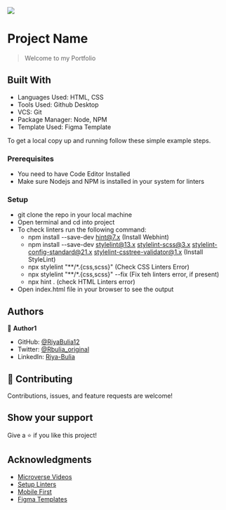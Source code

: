 ![](https://img.shields.io/badge/Microverse-blueviolet)

# Project Name

> Welcome to my Portfolio


## Built With

- Languages Used: HTML, CSS
- Tools Used: Github Desktop
- VCS: Git
- Package Manager: Node, NPM
- Template Used: Figma Template

To get a local copy up and running follow these simple example steps.

### Prerequisites

- You need to have Code Editor Installed
- Make sure Nodejs and NPM is installed in your system for linters

### Setup
- git clone the repo in your local machine
- Open terminal and cd into project
- To check linters run the following command:
   - npm install --save-dev hint@7.x (Install Webhint)
   - npm install --save-dev stylelint@13.x stylelint-scss@3.x stylelint-config-standard@21.x stylelint-csstree-validator@1.x (Install StyleLint)
   - npx stylelint "**/*.{css,scss}" (Check CSS Linters Error)
   - npx stylelint "**/*.{css,scss}" --fix (Fix teh  linters error, if present)
   - npx hint . (check HTML Linters error)
- Open index.html file in your browser to see the output

## Authors

👤 **Author1**

- GitHub: [@RiyaBulia12](https://github.com/RiyaBulia12)
- Twitter: [@Rbulia_original](https://twitter.com/@rbulia_original)
- LinkedIn: [Riya-Bulia](https://linkedin.com/in/riya-bulia)

## 🤝 Contributing

Contributions, issues, and feature requests are welcome!

## Show your support

Give a ⭐️ if you like this project!

## Acknowledgments

- [Microverse Videos](https://www.youtube.com/watch?v=PrIY8sYwe90&ab_channel=Microversevideos)
- [Setup Linters](https://questions.microverse.org/t/configure-linters-for-html-and-css/2009)
- [Mobile First](https://www.mightyminnow.com/2013/11/what-is-mobile-first-css-and-why-does-it-rock/)
- [Figma Templates](https://www.figma.com/file/l7SqJ3ZfkAKih9sFxvWSR4/Microverse-Student-Project-1?node-id=0%3A1)
